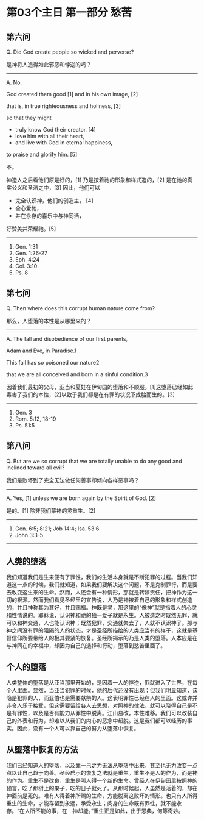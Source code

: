 # 第03个主日 第一部分 愁苦

## 第六问

Q. Did God create people
so wicked and perverse?

是神将人造得如此邪恶和悖逆的吗？

---

A. No.

God created them good [1] and in his own image, [2]

that is, in true righteousness and holiness, [3]

so that they might

* truly know God their creator, [4]
* love him with all their heart,
* and live with God in eternal happiness,

to praise and glorify him. [5]

不。

神造人之后看他们原是好的，[1]
乃是按着祂的形象和样式造的，[2]
是在祂的真实公义和圣洁之中，[3]
因此，他们可以

* 完全认识神，他们的创造主， [4]
* 全心爱祂，
* 并在永存的喜乐中与神同活，

好赞美并荣耀祂。[5]

---

1. Gen. 1:31
2. Gen. 1:26-27
3. Eph. 4:24
4. Col. 3:10
5. Ps. 8

## 第七问

Q. Then where does this corrupt human nature come from?

那么，人堕落的本性是从哪里来的？

---

A. The fall and disobedience of our first parents,

Adam and Eve, in Paradise.1

This fall has so poisoned our nature2

that we are all conceived and born in a sinful condition.3

因着我们最初的父母，亚当和夏娃在伊甸园的堕落和不顺服。[1]这堕落已经如此毒害了我们的本性，[2]以致于我们都是在有罪的状况下成胎而生的。[3]

---

1. Gen. 3
2. Rom. 5:12, 18-19
3. Ps. 51:5

## 第八问

Q. But are we so corrupt
that we are totally unable to do any good
and inclined toward all evil?

我们是败坏到了完全无法做任何善事却倾向各样恶事吗？

---

A. Yes, [1] unless we are born again by the Spirit of God. [2]

是的。[1]
除非我们蒙神的灵重生。[2]

---

1. Gen. 6:5; 8:21; Job 14:4; Isa. 53:6
2. John 3:3-5

---

## 人类的堕落

我们知道我们是生来便有了罪性，我们的生活本身就是不断犯罪的过程。当我们知道这一点的时候，我们就知道，如果我们要解决这个问题，不是克制罪行，而是要去改变这生来的生命。然而，人还会有一种情形，那就是转嫁责任，把神作为这一切的根源。然而我们看见圣经里的宣告说，人乃是神按着自己的形象和样式创造的，并且神称其为甚好，并且赐福。神既是灵，那这里的“像神”就是指着人的心灵和性情说的。耶稣说，认识神和祂的独一爱子就是永生。人被造之时既然无罪，就可以和神交通，人也能认识神；既然犯罪，交通就失去了，人就不认识神了。那与神之间没有罪的阻隔的人的状态，才是圣经所描绘的人类应当有的样子，这就是基督信仰所要带给人的极其要紧的恢复。圣经所揭示的乃是人类的堕落。人本应是在与神同在的幸福中，却因为自己的选择和行动，堕落到愁苦里面了。

## 个人的堕落

人类整体的堕落是从亚当那里开始的，是因着一人的悖逆，罪就进入了世界，在每个人里面。显然，当亚当犯罪的时候，他的后代还没有出现；但我们明显知道，该隐是犯罪的人，而亚伯也是需要献祭的人。这表明罪性已经在人的里面。这或许并非令人乐于接受，但这需要留给各人去思想，对照神的律法，就可以晓得自己是不是有罪性，以及是否有能力从罪性中脱离。江山易改，本性难移。我们可以改装自己的外表和行为，却难以从我们的内心的恶念中超脱。这是我们都可以经历的事实。因此，没有一个人可以靠自己的努力从堕落中恢复。

## 从堕落中恢复的方法

我们已经知道人的堕落，以及靠一己之力无法从堕落中出来，甚至也无力改变一点点以让自己趋于向善。圣经启示的恢复之法就是重生。重生不是人的作为，而是神的作为。重生不是改良，重生是叫人得一个新的生命。曾经人在伊甸园里按照神的预言，吃了那树上的果子，吃的日子就死了。从那时候起，人虽然是活着的，却在神面前是死的。唯有人得着神所赐的生命，方能脱离这败坏的情形。也只有人所得重生的生命，才能存留到永远，承受永生；肉身的生命既有罪性，就不能永存。“在人所不能的事，在　神却能。”重生正是如此，出于恩典，何等奇妙。